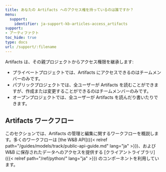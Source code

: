 ```yaml
---
title: あなたの Artifacts へのアクセス権を持っているのは誰ですか？
menu:
  support:
    identifier: ja-support-kb-articles-access_artifacts
support:
- アーティファクト
toc_hide: true
type: docs
url: /support/:filename
---
```


Artifacts は、その親プロジェクトからアクセス権限を継承します:

* プライベートプロジェクトでは、Artifacts にアクセスできるのはチームメンバーのみです。
* パブリックプロジェクトでは、全ユーザーが Artifacts を読むことができますが、作成または変更することができるのはチームメンバーのみです。
* オープンプロジェクトでは、全ユーザーが Artifacts を読んだり書いたりできます。

## Artifacts ワークフロー

このセクションでは、Artifacts の管理と編集に関するワークフローを概説します。多くのワークフローは [the W&B API]({{< relref path="/guides/models/track/public-api-guide.md" lang="ja" >}})、および W&B に保存されたデータへのアクセスを提供する [クライアントライブラリ]({{< relref path="/ref/python/" lang="ja" >}}) のコンポーネントを利用しています。
